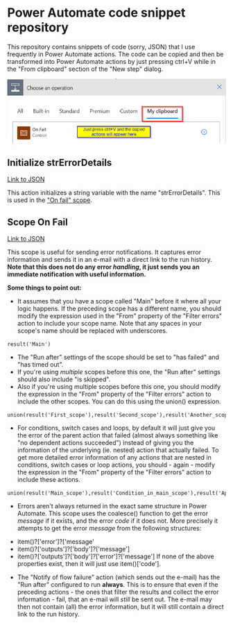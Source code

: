 # Power Automate code snippet repository
This repository contains snippets of code (sorry, JSON) that I use frequently in Power Automate actions. The code can be copied and then be transformed into Power Automate actions by just pressing ctrl+V while in the "From clipboard" section of the "New step" dialog.

![Press ctrl+V while in the "Clipboard" section of the "New step" dialog](images/PowerAutomate_Clipboard.png)

## Initialize strErrorDetails
[Link to JSON](https://github.com/OliverR-82/PowerAutomate/blob/main/Initialize%20strErrorDetails)

This action initializes a string variable with the name "strErrorDetails". This is used in the ["On fail" scope](https://github.com/OliverR-82/PowerAutomate/blob/main/Scope%20On%20Fail).

## Scope On Fail
[Link to JSON](https://github.com/OliverR-82/PowerAutomate/blob/main/Scope%20On%20Fail)

This scope is useful for sending error notifications. It captures error information and sends it in an e-mail with a direct link to the run history. **Note that this does not do any error _handling_, it just sends you an immediate notification with useful information.**

**Some things to point out:**
* It assumes that you have a scope called "Main" before it where all your logic happens. If the preceding scope has a different name, you should modify the expression used in the "From" property of the "Filter errors" action to include your scope name. Note that any spaces in your scope's name should be replaced with underscores.
```
result('Main')
```
* The "Run after" settings of the scope should be set to "has failed" and "has timed out". 
* If you're using *multiple* scopes before this one, the "Run after" settings should also include "is skipped".
* Also if you're using multiple scopes before this one, you should modify the expression in the "From" property of the "Filter errors" action to include the other scopes. You can do this using the union() expression.
```
union(result('First_scope'),result('Second_scope'),result('Another_scope'))
```
* For conditions, switch cases and loops, by default it will just give you the error of the parent action that failed (almost always something like "no dependent actions succeeded") instead of giving you the information of the underlying (ie. nested) action that actually failed. To get more detailed error information of any actions that are nested in conditions, switch cases or loop actions, you should - again - modify the expression in the "From" property of the "Filter errors" action to include these actions.
```
union(result('Main_scope'),result('Condition_in_main_scope'),result('Apply_to_each_in_main_scope'))
```
* Errors aren't always returned in the exact same structure in Power Automate. This scope uses the coalesce() function to get the error *message* if it exists, and the error *code* if it does not. More precisely it attempts to get the error *message* from the following structures:
- item()?['error']?['message'
- item()?['outputs']?['body']?['message']
- item()?['outputs']?['body']?['error']?['message']
If none of the above properties exist, then it will just use item()['code'].
* The "Notify of flow failure" action (which sends out the e-mail) has the "Run after" configured to run **always**. This is to ensure that even if the preceding actions - the ones that filter the results and collect the error information - fail, that an e-mail will _still_ be sent out. The e-mail may then not contain (all) the error information, but it will still contain a direct link to the run history.
